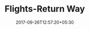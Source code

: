 ---
title: "Flights-Return Way"
date: 2017-09-26T12:57:20+05:30
draft: false
layout: flight-return-way

flight : flight-header

flightContent : gray-bg

flightheader : true

returnpage : returnway

returnway : true

showdata : true

---